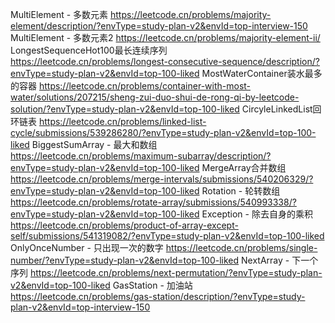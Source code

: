 MultiElement - 多数元素
https://leetcode.cn/problems/majority-element/description/?envType=study-plan-v2&envId=top-interview-150
MultiElement - 多数元素2
https://leetcode.cn/problems/majority-element-ii/
LongestSequenceHot100最长连续序列
https://leetcode.cn/problems/longest-consecutive-sequence/description/?envType=study-plan-v2&envId=top-100-liked
MostWaterContainer装水最多的容器
https://leetcode.cn/problems/container-with-most-water/solutions/207215/sheng-zui-duo-shui-de-rong-qi-by-leetcode-solution/?envType=study-plan-v2&envId=top-100-liked
CircyleLinkedList回环链表
https://leetcode.cn/problems/linked-list-cycle/submissions/539286280/?envType=study-plan-v2&envId=top-100-liked
BiggestSumArray - 最大和数组
https://leetcode.cn/problems/maximum-subarray/description/?envType=study-plan-v2&envId=top-100-liked
MergeArray合并数组
https://leetcode.cn/problems/merge-intervals/submissions/540206329/?envType=study-plan-v2&envId=top-100-liked
Rotation - 轮转数组
https://leetcode.cn/problems/rotate-array/submissions/540993338/?envType=study-plan-v2&envId=top-100-liked
Exception - 除去自身的乘积
https://leetcode.cn/problems/product-of-array-except-self/submissions/541319082/?envType=study-plan-v2&envId=top-100-liked
OnlyOnceNumber - 只出现一次的数字
https://leetcode.cn/problems/single-number/?envType=study-plan-v2&envId=top-100-liked
NextArray - 下一个序列
https://leetcode.cn/problems/next-permutation/?envType=study-plan-v2&envId=top-100-liked
GasStation - 加油站
https://leetcode.cn/problems/gas-station/description/?envType=study-plan-v2&envId=top-interview-150